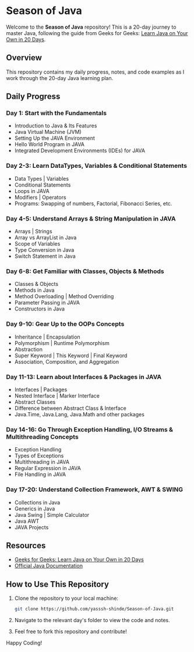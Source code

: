 # Season of Java

Welcome to the **Season of Java** repository! This is a 20-day journey to master Java, following the guide from Geeks for Geeks: [Learn Java on Your Own in 20 Days](https://www.geeksforgeeks.org/learn-java-on-your-own-in-20-days-free/).

## Overview

This repository contains my daily progress, notes, and code examples as I work through the 20-day Java learning plan.

## Daily Progress

### Day 1: Start with the Fundamentals
- Introduction to Java & Its Features
- Java Virtual Machine (JVM)
- Setting Up the JAVA Environment
- Hello World Program in JAVA
- Integrated Development Environments (IDEs) for JAVA

### Day 2-3: Learn DataTypes, Variables & Conditional Statements
- Data Types | Variables
- Conditional Statements
- Loops in JAVA
- Modifiers | Operators
- Programs: Swapping of numbers, Factorial, Fibonacci Series, etc.

### Day 4-5: Understand Arrays & String Manipulation in JAVA
- Arrays | Strings
- Array vs ArrayList in Java
- Scope of Variables
- Type Conversion in Java
- Switch Statement in Java 

### Day 6-8: Get Familiar with Classes, Objects & Methods
- Classes & Objects
- Methods in Java
- Method Overloading | Method Overriding
- Parameter Passing in JAVA
- Constructors in Java

### Day 9-10: Gear Up to the OOPs Concepts
- Inheritance | Encapsulation
- Polymorphism | Runtime Polymorphism
- Abstraction
- Super Keyword | This Keyword | Final Keyword
- Association, Composition, and Aggregation 

### Day 11-13: Learn about Interfaces & Packages in JAVA
- Interfaces | Packages
- Nested Interface | Marker Interface
- Abstract Classes
- Difference between Abstract Class & Interface
- Java.Time, Java.Lang, Java.Math and other packages

### Day 14-16: Go Through Exception Handling, I/O Streams & Multithreading Concepts
- Exception Handling
- Types of Exceptions
- Multithreading in JAVA
- Regular Expression in JAVA
- File Handling in JAVA

### Day 17-20: Understand Collection Framework, AWT & SWING
- Collections in Java
- Generics in Java
- Java Swing | Simple Calculator
- Java AWT
- JAVA Projects

## Resources

- [Geeks for Geeks: Learn Java on Your Own in 20 Days](https://www.geeksforgeeks.org/learn-java-on-your-own-in-20-days-free/)
- [Official Java Documentation](https://docs.oracle.com/javase/8/docs/)

## How to Use This Repository

1. Clone the repository to your local machine:
    ```sh
    git clone https://github.com/yasssh-shinde/Season-of-Java.git
    ```

2. Navigate to the relevant day's folder to view the code and notes.

3. Feel free to fork this repository and contribute!

Happy Coding!
